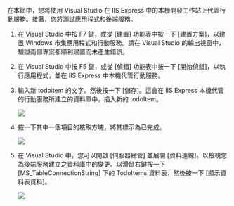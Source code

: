 在本節中，您將使用 Visual Studio 在 IIS Express 中的本機開發工作站上代管行動服務。接著，您將測試應用程式和後端服務。

1.  在 Visual Studio 中按 F7 鍵，或從 [建置] 功能表中按一下 [建置方案]，以建置 Windows 市集應用程式和行動服務。請在 Visual Studio 的輸出視窗中，驗證兩個專案都順利建置而未產生錯誤。

2.  在 Visual Studio 中按 F5 鍵，或從 [偵錯] 功能表中按一下 [開始偵錯]，以執行應用程式，並在 IIS Express 中本機代管行動服務。

3.  輸入新 todoitem 的文字。然後按一下 [儲存]。這會在 IIS Express 本機代管的行動服務所建立的資料庫中，插入新的 todoItem。

    ![][0]

4.  按一下其中一個項目的核取方塊，將其標示為已完成。

    ![][1]

5.  在 Visual Studio 中，您可以開啟 [伺服器總管] 並展開 [資料連線]，以檢視您為後端服務建立之資料庫中的變更。以滑鼠右鍵按一下 [MS\_TableConnectionString] 下的 TodoItems 資料表，然後按一下 [顯示資料表資料]。

    ![][2]

  [0]: ./media/mobile-services-dotnet-backend-test-local-service-data/new-local-todoitem.png
  [1]: ./media/mobile-services-dotnet-backend-test-local-service-data/local-item-checked.png
  [2]: ./media/mobile-services-dotnet-backend-test-local-service-data/vs-show-local-table-data.png
